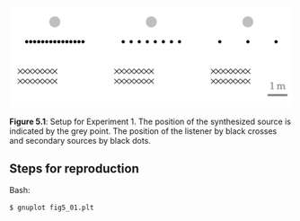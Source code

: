 ![Fig 5.1](fig5_01.png)

**Figure 5.1**: Setup for Experiment 1. The position of the synthesized source
is indicated by the grey point. The position of the listener by black crosses
and secondary sources by black dots.

## Steps for reproduction

Bash:
```Bash
$ gnuplot fig5_01.plt
```
